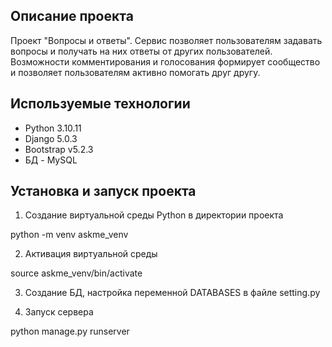 ## Описание проекта
Проект "Вопросы и ответы". Сервис позволяет пользователям задавать вопросы и получать на них ответы от других пользователей. Возможности комментирования и голосования формирует сообщество и позволяет пользователям активно помогать друг другу.

## Используемые технологии
- Python 3.10.11
- Django 5.0.3
- Bootstrap v5.2.3
- БД - MySQL

## Установка и запуск проекта
1. Создание виртуальной среды Python в директории проекта

python -m venv askme_venv

2. Активация виртуальной среды

source askme_venv/bin/activate

3. Создание БД, настройка переменной DATABASES в файле setting.py

4. Запуск сервера

python manage.py runserver
